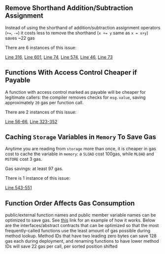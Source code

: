 ## Remove Shorthand Addition/Subtraction Assignment

Instead of using the shorthand of addition/subtraction assignment operators (`+=`, `-=`)
it costs less to remove the shorthand (`x += y` same as `x = x+y`) saves ~22 gas

There are 6 instances of this issue:

[Line 316](https://github.com/code-423n4/2022-11-non-fungible/blob/main/contracts/Exchange.sol#L316), [Line 601](https://github.com/code-423n4/2022-11-non-fungible/blob/main/contracts/Exchange.sol#L601), [Line 74](https://github.com/code-423n4/2022-11-non-fungible/blob/main/contracts/Pool.sol#L74), [Line 574](https://github.com/code-423n4/2022-11-non-fungible/blob/main/contracts/Exchange.sol#L574), [Line 46](https://github.com/code-423n4/2022-11-non-fungible/blob/main/contracts/Pool.sol#L46), [Line 73](https://github.com/code-423n4/2022-11-non-fungible/blob/main/contracts/Pool.sol#L73)


## Functions With Access Control Cheaper if Payable

A function with access control marked as payable will be cheaper for legitimate callers: the compiler removes checks for `msg.value`, saving approximately `20` gas per function call.

There are 2 instances of this issue:

[Line 56-66](https://github.com/code-423n4/2022-11-non-fungible/blob/main/contracts/Exchange.sol#L56-L66), [Line 323-352](https://github.com/code-423n4/2022-11-non-fungible/blob/main/contracts/Exchange.sol#L323-L352)


## Caching `Storage` Variables in `Memory` To Save Gas

Anytime you are reading from `storage` more than once, it is cheaper in gas cost to cache the variable in `memory`: a `SLOAD` cost 100gas, while `MLOAD` and `MSTORE` cost 3 gas.

Gas savings: at least 97 gas.

There is 1 instance of this issue:

[Line 543-551](https://github.com/code-423n4/2022-11-non-fungible/blob/main/contracts/Exchange.sol#L543-L551)


## Function Order Affects Gas Consumption

public/external function names and public member variable names can be optimized to save gas. See [this](https://medium.com/joyso/solidity-how-does-function-name-affect-gas-consumption-in-smart-contract-47d270d8ac92) link for an example of how it works. Below are the interfaces/abstract contracts that can be optimized so that the most frequently-called functions use the least amount of gas possible during method lookup. Method IDs that have two leading zero bytes can save 128 gas each during deployment, and renaming functions to have lower method IDs will save 22 gas per call, per sorted position shifted

